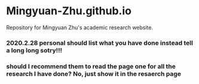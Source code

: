 # Mingyuan-Zhu.github.io
Repository for Mingyuan Zhu's academic research website.


### 2020.2.28 personal should list what you have done instead tell a long long sotry!!!
### should I recommend them to read the page one for all the research I have done? No, just show it in the resaerch page
